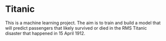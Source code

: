 # Titanic
This is a machine learning project. The aim is to train and build a model that will predict passengers that likely survived or died in the RMS Titanic disaster that happened in 15 April 1912.
